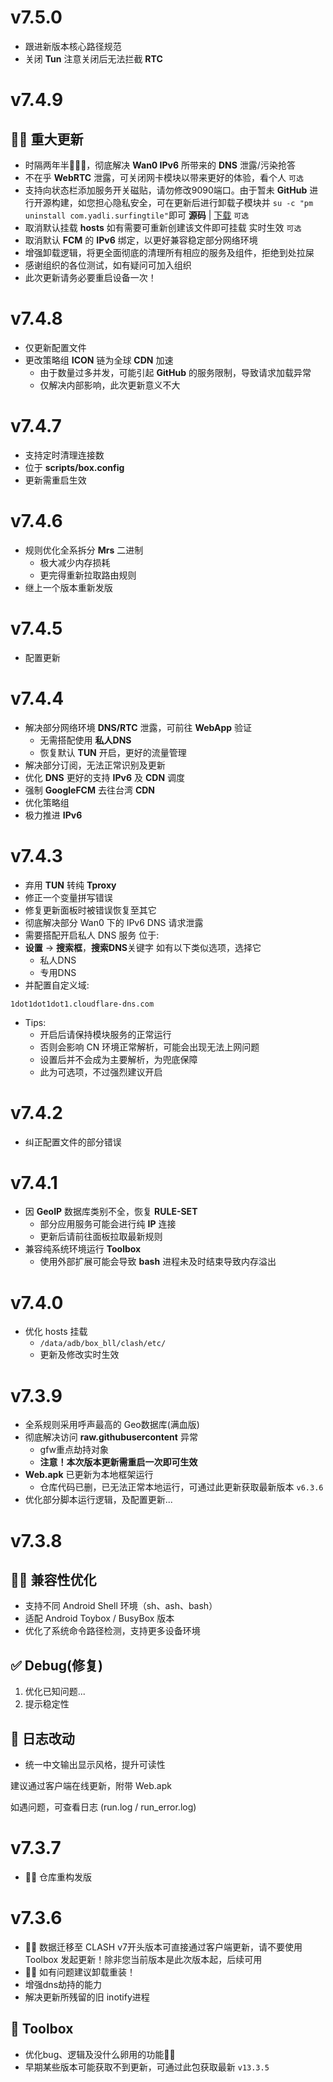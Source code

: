 # v7.5.0
- 跟进新版本核心路径规范
- 关闭 **Tun** 注意关闭后无法拦截 **RTC**

# v7.4.9
## 👨‍🔧 重大更新
- 时隔两年半⛹🏻‍♂️，彻底解决 **Wan0 IPv6** 所带来的 **DNS** 泄露/污染抢答
- 不在乎 **WebRTC** 泄露，可关闭网卡模块以带来更好的体验，看个人 `可选`
- 支持向状态栏添加服务开关磁贴，请勿修改9090端口。由于暂未 **GitHub** 进行开源构建，如您担心隐私安全，可在更新后进行卸载子模块并 `su -c "pm uninstall com.yadli.surfingtile"`即可 **源码** | [下载](https://raw.githubusercontent.com/MoGuangYu/Surfing/main/folder/SurfingTile.tar.gz) `可选`
- 取消默认挂载 **hosts** 如有需要可重新创建该文件即可挂载 实时生效 `可选`
- 取消默认 **FCM** 的 **IPv6** 绑定，以更好兼容稳定部分网络环境
- 增强卸载逻辑，将更全面彻底的清理所有相应的服务及组件，拒绝到处拉屎
- 感谢组织的各位测试，如有疑问可加入组织
- 此次更新请务必要重启设备一次！

# v7.4.8
- 仅更新配置文件
- 更改策略组 **ICON** 链为全球 **CDN** 加速
   - 由于数量过多并发，可能引起 **GitHub** 的服务限制，导致请求加载异常
   - 仅解决内部影响，此次更新意义不大

# v7.4.7
- 支持定时清理连接数
- 位于 **scripts/box.config**
- 更新需重启生效

# v7.4.6
- 规则优化全系拆分 **Mrs** 二进制
   - 极大减少内存损耗
   - 更完得重新拉取路由规则
- 继上一个版本重新发版

# v7.4.5
- 配置更新

# v7.4.4
- 解决部分网络环境 **DNS/RTC** 泄露，可前往 **WebApp** 验证
   - 无需搭配使用 **私人DNS**
   - 恢复默认 **TUN** 开启，更好的流量管理
- 解决部分订阅，无法正常识别及更新
- 优化 **DNS** 更好的支持 **IPv6** 及 **CDN** 调度
- 强制 **GoogleFCM** 去往台湾 **CDN**
- 优化策略组
- 极力推进 **IPv6**

# v7.4.3
- 弃用 **TUN** 转纯 **Tproxy**
- 修正一个变量拼写错误
- 修复更新面板时被错误恢复至其它
- 彻底解决部分 Wan0 下的 IPv6 DNS 请求泄露
- 需要搭配开启私人 DNS 服务 位于: 
- **设置** → **搜索框**，**搜索DNS**关键字 如有以下类似选项，选择它
   - 私人DNS
   - 专用DNS
- 并配置自定义域: 
```text
1dot1dot1dot1.cloudflare-dns.com
```
- Tips: 
   - 开启后请保持模块服务的正常运行
   - 否则会影响 CN 环境正常解析，可能会出现无法上网问题
   - 设置后并不会成为主要解析，为兜底保障
   - 此为可选项，不过强烈建议开启

# v7.4.2
- 纠正配置文件的部分错误

# v7.4.1
- 因 **GeoIP** 数据库类别不全，恢复 **RULE-SET**
   - 部分应用服务可能会进行纯 **IP** 连接
   - 更新后请前往面板拉取最新规则
- 兼容纯系统环境运行 **Toolbox** 
   - 使用外部扩展可能会导致 **bash** 进程未及时结束导致内存溢出

# v7.4.0
- 优化 hosts 挂载
   - ``/data/adb/box_bll/clash/etc/``
   - 更新及修改实时生效

# v7.3.9
- 全系规则采用呼声最高的 Geo数据库(满血版)
- 彻底解决访问 **raw.githubusercontent** 异常
   - gfw重点劫持对象
   - **注意！本次版本更新需重启一次即可生效**
- **Web.apk** 已更新为本地框架运行
   - 仓库代码已删，已无法正常本地运行，可通过此更新获取最新版本 `v6.3.6`
- 优化部分脚本运行逻辑，及配置更新...

# v7.3.8
## 👨‍🔧 兼容性优化
- 支持不同 Android Shell 环境（sh、ash、bash）
- 适配 Android Toybox / BusyBox 版本
- 优化了系统命令路径检测，支持更多设备环境

## ✅ Debug(修复)
1. 优化已知问题...
2. 提示稳定性

## 📝 日志改动
- 统一中文输出显示风格，提升可读性

建议通过客户端在线更新，附带 Web.apk  

如遇问题，可查看日志 (run.log / run_error.log)

# v7.3.7
- 👨‍🔧 仓库重构发版

# v7.3.6
- 🙋‍♂️ 数据迁移至 CLASH v7开头版本可直接通过客户端更新，请不要使用 Toolbox 发起更新！除非您当前版本是此次版本起，后续可用
- 👨‍🔧 如有问题建议卸载重装！
- 增强dns劫持的能力
- 解决更新所残留的旧 inotify进程

## 🧰 Toolbox

- 优化bug、逻辑及没什么卵用的功能🤷‍♂️
- 早期某些版本可能获取不到更新，可通过此包获取最新 `v13.3.5`
